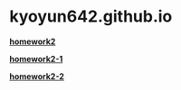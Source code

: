 # kyoyun642.github.io
[**homework2**](https://kyoyun642.github.io/homework2.html)

[**homework2-1**](https://kyoyun642.github.io/Untitled-1.html)

[**homework2-2**](https://kyoyun642.github.io/text.html)
